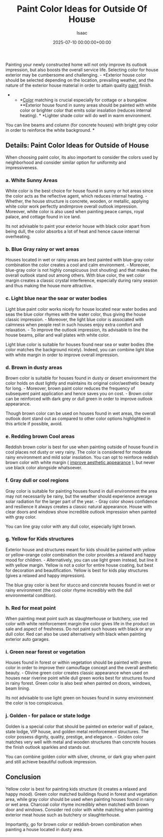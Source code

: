 ﻿---
title: Paint Color Ideas for Outside Of House
description: Painting your newly constructed home will not only improve its outlook impression, but also boosts the overall service life.
slug: /paint-color-ideas-for-outside-of-house/
date: 2025-07-10 00:00:00+00:00
lastmod: 2025-07-10 00:00:00+03:00
author: Isaac
categories:
- DIY Paintings
- Guide
tags:
- diy-paintings
- paint
- color
layout: post
---

Painting your newly constructed home will not only improve its outlook impression, but also boosts the overall service life. Selecting color for house exterior may be cumbersome and challenging. - *Exterior house color should be selected depending on the location, prevailing weather, and the nature of the exterior house material in order to attain quality [paint](https://pestpolicy.com/airless-paint-sprayer-tips/) finish.

* - *[Color](https://pestpolicy.com/paint-colors-to-brighten-a-dark-room/) matching is crucial especially for cottage or a bungalow. **Exterior house found in sunny areas should be painted with white color or brighter color that emits solar insolation (reduces internal heating). * *Lighter shade color will do well in warm environment.

You can line beams and column (for concrete houses) with bright grey color in order to reinforce the white background. *

##  Details: Paint Color Ideas for Outside of House

When choosing paint color, its also important to consider the colors used by neighborhood and consider similar option for uniformity and impressiveness.

###  a. White  Sunny Areas

White color is the best choice for house found in sunny or hot areas since the color acts as the reflective agent, which reduces internal heating. - Whether, the house structure is concrete, wooden, or metallic, applying white color work perfectly andimprove overall outlook impression. Moreover, white color is also used when painting peace camps, royal palace, and cottage found in ice land.

Its not advisable to paint your exterior house with black color apart from being dull, the color absorbs a lot of heat and hence cause internal overheating.

###  b. Blue Gray  rainy or wet areas

Houses located in wet or rainy areas are best painted with blue-gray color combination the color creates a cool and calm environment. - Moreover, blue-gray color is not highly conspicuous (not shouting) and that makes the overall outlook stand out among others. With blue color, the wet color margin creates a classic crystal interference, especially during rainy season and thus making the house more attractive.

###  c. Light blue  near the sear or water bodies

Light blue paint color works nicely for house located near water bodies and seas the blue color rhymes with the water color, thus giving the house classic impression. - Moreover, the light blue color is associated with calmness when people rest in such houses enjoy extra comfort and relaxation. - To improve the outlook impression, its advisable to line the house beams, pillar and wall plates with white color.

Light blue color is suitable for houses found near sea or water bodies (the color matches the background nicely). Indeed, you can combine light blue with white margin in order to improve overall impression.

###  d. Brown  in dusty areas

Brown color is suitable for houses found in dusty or desert environment the color holds on dust lightly and maintains its original color/aesthetic beauty for long. - Moreover, brown paint color reduces the frequency of subsequent paint application and hence saves you on cost. - Brown color can be reinforced with dark grey or dull green in order to improve outlook appearance.

Though brown color can be used on houses found in wet areas, the overall outlook dont stand out as compared to other color options highlighted in this article if possible, avoid.

###  e. Redding brown  Cool areas

Reddish brown color is best for use when painting outside of house found in cool places not dusty or very rainy. The color is considered for moderate rainy environment and mild solar insolation. You can opt to reinforce reddish brown color with white margin ( [improve aesthetic appearance](https://pestpolicy.com/how-to-paint-popcorn-ceiling/) ), but never use black color alongside whatsoever.

###  f. Gray  dull or cool regions

Gray color is suitable for painting houses found in dull environment the area may not necessarily be rainy, but the weather should experience average solar radiation for the larger part of the year. - Gray color shows confidence and resilience it always creates a classic natural appearance. House with clear doors and windows show incredible outlook impression when painted with gray color.

You can line gray color with any dull color, especially light brown.

###  g. Yellow  for Kids structures

Exterior house and structures meant for kids should be painted with yellow or yellow-orange color combination the color provides a relaxed and happy mood for children. - Alternatively, you can use light green instead, but line it with yellow margin. Yellow is not a color for entire house coating, but best for decoration and beautification. Yellow is best for kids play structures (gives a relaxed and happy impression).

The blue gray color is best for stucco and concrete houses found in wet or rainy environment (the cool color rhyme incredibly with the dull environmental condition).

###  h. Red  for meat point

When painting meat point such as slaughterhouse or butchery, use red color with white reinforcement margin the color gives life in the product on sale and aspect of freshness. Do not paint such houses with black or any dull color. Red can also be used alternatively with black when painting exterior auto garages.

###  i. Green  near forest or vegetation

Houses found in forest or within vegetation should be painted with green color in order to improve their camouflage concept and the overall aesthetic beauty. - Olivine green color creates classic appearance when used on houses near riverine point while dull green works best for structures found in rainy forest. Green color is also best when painted on doors, windows, beam lining.

Its not advisable to use light green on houses found in sunny environment the color is too conspicuous.

###  j. Golden - for palace or state lodge

Golden is a special color that should be painted on exterior wall of palace, state lodge, VIP house, and golden metal reinforcement structures. The color possess dignity, quality, prestige, and elegance. - Golden color matches very well with metal and wooden structures than concrete houses the finish outlook sparkles and stands out.

You can combine golden color with silver, chrome, or dark gray when paint and still achieve beautiful outlook impression.

##  Conclusion

Yellow color is best for painting kids structure (it creates a relaxed and happy mood). Green color matched buildings found in forest and vegetation area, while gray color should be used when painting houses found in rainy or wet area. Charcoal color rhyme incredibly when matched with brown door and windows. Consider red color with white matching when painting exterior meat house such as butchery or slaughterhouse.

Importantly, go for brown color or reddish-brown combination when painting a house located in dusty area.

